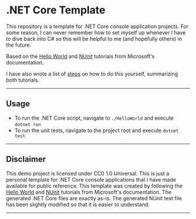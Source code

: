 # .NET Core Template

This repository is a template for .NET Core console application projects. For some reason, I can never remember how to set myself up whenever I have to dive back into C# so this will be helpful to me (and hopefully others) in the future.

Based on the [Hello World](https://dotnet.microsoft.com/learn/dotnet/hello-world-tutorial/create) and [NUnit](https://docs.microsoft.com/en-us/dotnet/core/testing/unit-testing-with-nunit) tutorials from Microsoft's documentation.

I have also wrote a list of [steps](./steps.md) on how to do this yourself, summarizing both tutorials.

---

## Usage

* To run the .NET Core script, navigate to `./HelloWorld` and execute `dotnet run`
* To run the unit tests, navigate to the project root and execute `dotnet test`

---

## Disclaimer

This demo project is licensed under CC0 1.0 Universal. This is just a personal template for .NET Core console applications that I have made available for public reference. This template was created by following the [Hello World](https://dotnet.microsoft.com/learn/dotnet/hello-world-tutorial/create) and [NUnit](https://docs.microsoft.com/en-us/dotnet/core/testing/unit-testing-with-nunit) tutorials from Microsoft's documentation. The generated .NET Core files are exactly as-is. The generated NUnit test file has been slightly modified so that it is easier to understand.

---

